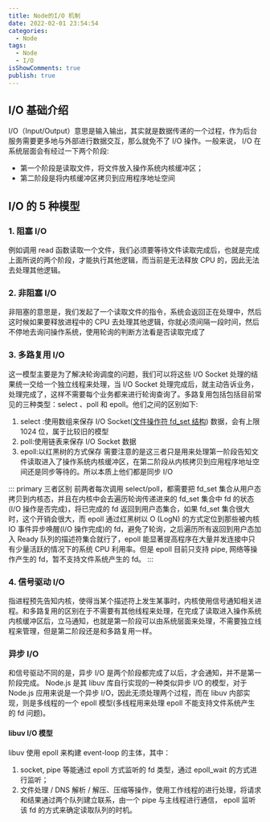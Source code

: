 ```yaml
---
title: Node的I/O 机制
date: 2022-02-01 23:54:54
categories:
  - Node
tags:
  - Node
  - I/O
isShowComments: true
publish: true
---
```


## I/O 基础介绍

I/O（Input/Output）意思是输入输出，其实就是数据传递的一个过程，作为后台服务需要更多地与外部进行数据交互，那么就免不了 I/O 操作。一般来说， I/O 在系统层面会有经过一下两个阶段:

- 第一个阶段是读取文件，将文件放入操作系统内核缓冲区；
- 第二阶段是将内核缓冲区拷贝到应用程序地址空间

## I/O 的 5 种模型

### 1. 阻塞 I/O

例如调用 read 函数读取一个文件，我们必须要等待文件读取完成后，也就是完成上面所说的两个阶段，才能执行其他逻辑，而当前是无法释放 CPU 的，因此无法去处理其他逻辑。

### 2. 非阻塞 I/O

非阻塞的意思是，我们发起了一个读取文件的指令，系统会返回正在处理中，然后这时候如果要释放进程中的 CPU 去处理其他逻辑，你就必须间隔一段时间，然后不停地去询问操作系统，使用轮询的判断方法看是否读取完成了

### 3. 多路复用 I/O

这一模型主要是为了解决轮询调度的问题，我们可以将这些 I/O Socket 处理的结果统一交给一个独立线程来处理，当 I/O Socket 处理完成后，就主动告诉业务，处理完成了，这样不需要每个业务都来进行轮询查询了。多路复用包括包括目前常见的三种类型：select 、poll 和 epoll。他们之间的区别如下:

1. select :使用数组来保存 I/O Socket([文件操作符 fd_set 结构](https://zh.wikipedia.org/zh-hans/%E6%96%87%E4%BB%B6%E6%8F%8F%E8%BF%B0%E7%AC%A6)) 数据，会有上限 1024 位，属于比较旧的模型
2. poll:使用链表来保存 I/O Socket 数据
3. epoll:以红黑树的方式保存
   需要注意的是这三者只是用来处理第一阶段告知文件读取进入了操作系统内核缓冲区，在第二阶段从内核拷贝到应用程序地址空间还是同步等待的。所以本质上他们都是同步 I/O

::: primary 三者区别
前两者每次调用 select/poll，都需要把 fd_set 集合从用户态拷贝到内核态，并且在内核中会去遍历轮询传递进来的 fd_set 集合中 fd 的状态(I/O 操作是否完成)，将已完成的 fd 返回到用户态集合，如果 fd_set 集合很大时，这个开销会很大，而 epoll 通过红黑树以 O (LogN) 的方式定位到那些被内核 IO 事件异步唤醒(I/O 操作完成)的 fd，避免了轮询，之后遍历所有返回到用户态加入 Ready 队列的描述符集合就行了，epoll 能显著提高程序在大量并发连接中只有少量活跃的情况下的系统 CPU 利用率。但是 epoll 目前只支持 pipe, 网络等操作产生的 fd，暂不支持文件系统产生的 fd。
:::

### 4. 信号驱动 I/O

指进程预先告知内核，使得当某个描述符上发生某事时，内核使用信号通知相关进程。和多路复用的区别在于不需要有其他线程来处理，在完成了读取进入操作系统内核缓冲区后，立马通知，也就是第一阶段可以由系统层面来处理，不需要独立线程来管理，但是第二阶段还是和多路复用一样。

### 异步 I/O

和信号驱动不同的是，异步 I/O 是两个阶段都完成了以后，才会通知，并不是第一阶段完成。
Node.js 是其 libuv 库自行实现的一种类似异步 I/O 的模型，对于 Node.js 应用来说是一个异步 I/O，因此无须处理两个过程，而在 libuv 内部实现，则是多线程的一个 epoll 模型(多线程用来处理 epoll 不能支持文件系统产生的 fd 问题)。

#### libuv I/O 模型

libuv 使用 epoll 来构建 event-loop 的主体，其中：

1. socket, pipe 等能通过 epoll 方式监听的 fd 类型，通过 epoll_wait 的方式进行监听；
2. 文件处理 / DNS 解析 / 解压、压缩等操作，使用工作线程的进行处理，将请求和结果通过两个队列建立联系，由一个 pipe 与主线程进行通信， epoll 监听该 fd 的方式来确定读取队列的时机。
